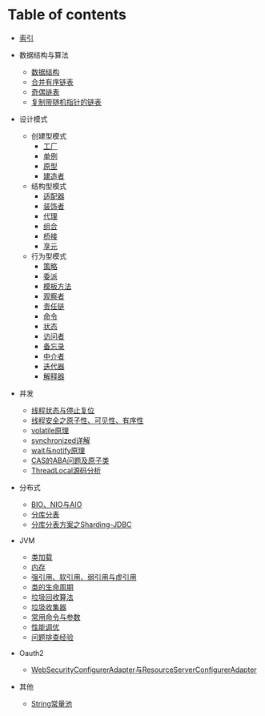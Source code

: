  # Table of contents

* [索引](README.md)
* 数据结构与算法
    * [数据结构](algorithm/dataStructure.md)
    * [合并有序链表](algorithm/mergeSortedList.md)
    * [奇偶链表](algorithm/oddEvenList.md)
    * [复制带随机指针的链表](algorithm/copyList.md)
* 设计模式
  * 创建型模式
  	* [工厂](designpatterns/creational/factory.md)
  	* [单例](designpatterns/creational/singleton.md)
  	* [原型](designpatterns/creational/prototype.md)
  	* [建造者](designpatterns/creational/builder.md)
  * 结构型模式
  	* [适配器](designpatterns/structure/adapter.md)
  	* [装饰者](designpatterns/structure/decorator.md)
  	* [代理](designpatterns/structure/proxy.md)
  	* [组合](designpatterns/structure/composite.md)
  	* [桥接](designpatterns/structure/bridge.md)
  	* [享元](designpatterns/structure/flyweight.md)
  * 行为型模式
  	* [策略](designpatterns/behavioral/strategy.md)
  	* [委派](designpatterns/behavioral/delegate.md)
  	* [模板方法](designpatterns/behavioral/templatemethod.md)
  	* [观察者](designpatterns/behavioral/observer.md)
  	* [责任链](designpatterns/behavioral/responsibilitychain.md)
  	* [命令](designpatterns/behavioral/command.md)
  	* [状态](designpatterns/behavioral/state.md)
  	* [访问者](designpatterns/behavioral/visitor.md)
  	* [备忘录](designpatterns/behavioral/memento.md)
  	* [中介者](designpatterns/behavioral/mediator.md)
  	* [迭代器](designpatterns/behavioral/iterator.md)
  	* [解释器](designpatterns/behavioral/interpreter.md)
* 并发
    * [线程状态与停止复位](concurrency/threadstate.md)
    * [线程安全之原子性、可见性、有序性](concurrency/threadSecurity.md)
    * [volatile原理](concurrency/volatile.md)
    * [synchronized详解](concurrency/synchronized.md)
    * [wait与notify原理](concurrency/wait&notify.md)
    * [CAS的ABA问题及原子类](concurrency/cas&atomic.md)
    * [ThreadLocal源码分析](concurrency/threadLocal.md)
* 分布式
    * [BIO、NIO与AIO](distributed/BIO、NIO、AIO.md)
    * [分库分表](distributed/subdb&table.md)
    * [分库分表方案之Sharding-JDBC](distributed/sharding-jdbc.md)
* JVM
    * [类加载](jvm/classload.md)
    * [内存](jvm/memory.md)
    * [强引用、软引用、弱引用与虚引用](jvm/reference.md)
    * [类的生命周期](jvm/lifecycle.md)
    * [垃圾回收算法](jvm/gcAlgorithm.md)
    * [垃圾收集器](jvm/gcr.md)
    * [常用命令与参数](jvm/command&args.md)
    * [性能调优](jvm/tunning.md)
    * [问题排查经验](jvm/record.md)

* Oauth2
  * [WebSecurityConfigurerAdapter与ResourceServerConfigurerAdapter](oauth2/websecurityconfigureradapter-yu-resourceserverconfigureradapter.md)
* 其他
  * [String常量池](other/StringConstantPool.md)
